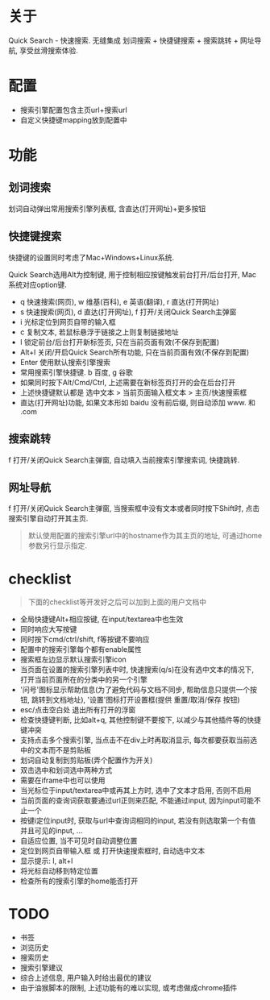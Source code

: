 # 关于

Quick Search - 快速搜索. 无缝集成 划词搜索 + 快捷键搜索 + 搜索跳转 + 网址导航, 享受丝滑搜索体验.

# 配置

- 搜索引擎配置包含主页url+搜索url
- 自定义快捷键mapping放到配置中

# 功能

## 划词搜索

划词自动弹出常用搜索引擎列表框, 含直达(打开网址)+更多按钮

## 快捷键搜索

快捷键的设置同时考虑了Mac+Windows+Linux系统.

Quick Search选用Alt为控制键, 用于控制相应按键触发前台打开/后台打开, Mac系统对应option键.

- q 快速搜索(网页), w 维基(百科), e 英语(翻译), r 直达(打开网址)
- s 快速搜索(网页), d 直达(打开网址), f 打开/关闭Quick Search主弹窗
- i 光标定位到网页自带的输入框
- c 复制文本, 若鼠标悬浮于链接之上则复制链接地址
- l 锁定前台/后台打开新标签页, 只在当前页面有效(不保存到配置)
- Alt+l 关闭/开启Quick Search所有功能, 只在当前页面有效(不保存到配置)
- Enter 使用默认搜索引擎搜索
- 常用搜索引擎快捷键. b 百度, g 谷歌
- 如果同时按下Alt/Cmd/Ctrl, 上述需要在新标签页打开的会在后台打开
- 上述快捷键默认都是 选中文本 > 当前页面输入框文本 > 主页/快速搜索框
- 直达(打开网址)功能, 如果文本形如 baidu 没有前后缀, 则自动添加 www. 和 .com

## 搜索跳转

f 打开/关闭Quick Search主弹窗, 自动填入当前搜索引擎搜索词, 快捷跳转.

## 网址导航

f 打开/关闭Quick Search主弹窗, 当搜索框中没有文本或者同时按下Shift时, 点击搜索引擎自动打开其主页.

> 默认使用配置的搜索引擎url中的hostname作为其主页的地址, 可通过home参数另行显示指定.

# checklist

> 下面的checklist等开发好之后可以加到上面的用户文档中

- 全局快捷键Alt+相应按键, 在input/textarea中也生效
- 同时响应大写按键
- 同时按下cmd/ctrl/shift, f等按键不要响应
- 配置中的搜索引擎每个都有enable属性
- 搜索框左边显示默认搜索引擎icon
- 当页面在设置的搜索引擎列表中时, 快速搜索(q/s)在没有选中文本的情况下, 打开当前页面所在的分类中的另一个引擎
- '问号'图标显示帮助信息(为了避免代码与文档不同步, 帮助信息只提供一个按钮, 跳转到文档地址), '设置'图标打开设置框(提供 重置/取消/保存 按钮)
- esc/点击空白处 退出所有打开的浮窗
- 检查快捷键判断, 比如alt+q, 其他控制键不要按下, 以减少与其他插件等的快捷键冲突
- 支持点击多个搜索引擎, 当点击不在div上时再取消显示, 每次都要获取当前选中的文本而不是剪贴板
- 划词自动复制到剪贴板(弄个配置作为开关)
- 双击选中和划词选中两种方式
- 需要在iframe中也可以使用
- 当光标位于input/textarea中或再其上方时, 选中了文本才启用, 否则不启用
- 当前页面的查询词获取要通过url正则来匹配, 不能通过input, 因为input可能不止一个
- 按键i定位input时, 获取与url中查询词相同的input, 若没有则选取第一个有值并且可见的input, ...
- 自适应位置, 当不可见时自动调整位置
- 定位到网页自带输入框 或 打开快速搜索框时, 自动选中文本
- 显示提示: l, alt+l
- 将光标自动移到特定位置
- 检查所有的搜索引擎的home能否打开

# TODO

- 书签
- 浏览历史
- 搜索历史
- 搜索引擎建议
- 综合上述信息, 用户输入时给出最优的建议
- 由于油猴脚本的限制, 上述功能有的难以实现, 或考虑做成chrome插件